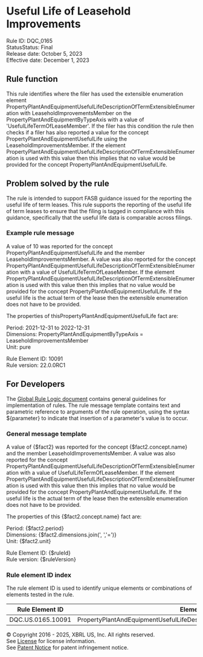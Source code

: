 # Useful Life of Leasehold Improvements  
Rule ID: DQC_0165  
StatusStatus: Final  
Release date: October 5, 2023  
Effective date: December 1, 2023  
  
## Rule function
This rule identifies where the filer has used the extensible enumeration element PropertyPlantAndEquipmentUsefulLifeDescriptionOfTermExtensibleEnumeration with LeaseholdImprovementsMember on the PropertyPlantAndEquipmentByTypeAxis with a value of 'UsefulLifeTermOfLeaseMember'. If the filer has this condition the rule then checks if a filer has also reported a value for the concept PropertyPlantAndEquipmentUsefulLife using the LeaseholdImprovementsMember. If the element PropertyPlantAndEquipmentUsefulLifeDescriptionOfTermExtensibleEnumeration is used with this value then this implies that no value would be provided for the concept PropertyPlantAndEquipmentUsefulLife.  

## Problem solved by the rule  
The rule is intended to support FASB guidance issued for the reporting the useful life of term leases. This rule supports the reporting of the useful life of term leases to ensure that the filing is tagged in compliance with this guidance, specifically that the useful life data is comparable across filings.    

### Example rule message 
A value of 10 was reported for the concept PropertyPlantAndEquipmentUsefulLife and the member LeaseholdImprovementsMember. A value was also reported for the concept PropertyPlantAndEquipmentUsefulLifeDescriptionOfTermExtensibleEnumeration with a value of UsefulLifeTermOfLeaseMember. If the element PropertyPlantAndEquipmentUsefulLifeDescriptionOfTermExtensibleEnumeration is used with this value then this implies that no value would be provided for the concept PropertyPlantAndEquipmentUsefulLife. If the useful life is the actual term of the lease then the extensible enumeration does not have to be provided.  

The properties of thisPropertyPlantAndEquipmentUsefulLife fact are:  

Period: 2021-12-31 to 2022-12-31  
Dimensions: PropertyPlantAndEquipmentByTypeAxis = LeaseholdImprovementsMember  
Unit: pure  

Rule Element ID: 10091  
Rule version: 22.0.0RC1  

## For Developers  
The [Global Rule Logic document](https://github.com/DataQualityCommittee/dqc_us_rules/blob/master/docs/GlobalRuleLogic.md) contains general guidelines for implementation of rules. The rule message template contains text and parametric reference to arguments of the rule operation, using the syntax ${parameter} to indicate that insertion of a parameter's value is to occur. 

### General message template
A value of {$fact2} was reported for the concept {$fact2.concept.name} and the member LeaseholdImprovementsMember. A value was also reported for the concept PropertyPlantAndEquipmentUsefulLifeDescriptionOfTermExtensibleEnumeration with a value of UsefulLifeTermOfLeaseMember. If the element PropertyPlantAndEquipmentUsefulLifeDescriptionOfTermExtensibleEnumeration is used with this value then this implies that no value would be provided for the concept PropertyPlantAndEquipmentUsefulLife. If the useful life is the actual term of the lease then the extensible enumeration does not have to be provided.  

The properties of this {$fact2.concept.name} fact are:  

Period: {$fact2.period}  
Dimensions: {$fact2.dimensions.join(', ','=')}  
Unit: {$fact2.unit}  

Rule Element ID: {$ruleId}  
Rule version: {$ruleVersion}

### Rule element ID index  
The rule element ID is used to identify unique elements or combinations of elements tested in the rule.

|Rule Element ID|Element|
|--- |--- |
| DQC.US.0165.10091 | PropertyPlantAndEquipmentUsefulLifeDescriptionOfTermExtensibleEnumeration |

© Copyright 2016 - 2025, XBRL US, Inc. All rights reserved.   
See [License](https://xbrl.us/dqc-license) for license information.  
See [Patent Notice](https://xbrl.us/dqc-patent) for patent infringement notice.  